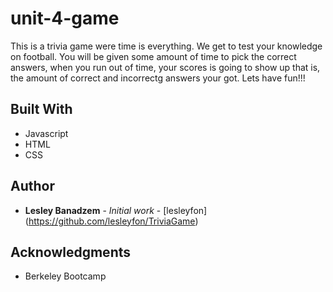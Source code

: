 # unit-4-game

This is a trivia game were time is everything. We get to test your knowledge on football. You will be given some amount of time to pick the correct answers, when you run out of time, your scores is going to show up that is, the amount of correct and incorrectg answers your got. Lets have fun!!!
## Built With

* Javascript
* HTML
* CSS

## Author

* **Lesley Banadzem** - *Initial work* - [lesleyfon] 
(https://github.com/lesleyfon/TriviaGame)



## Acknowledgments

* Berkeley Bootcamp